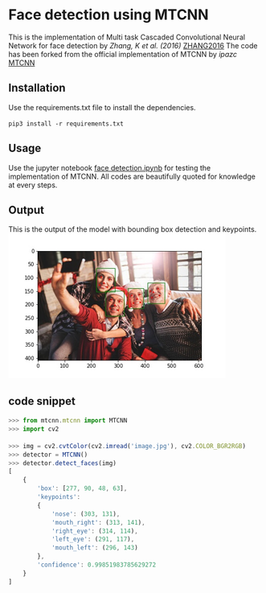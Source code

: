 # Face detection using MTCNN
This is the implementation of Multi task Cascaded Convolutional Neural Network for face detection by *Zhang, K et al. (2016)* [ZHANG2016](https://arxiv.org/pdf/1604.02878)
The code has been forked from the official implementation of MTCNN by *ipazc* [MTCNN](https://github.com/ipazc/mtcnn)

## Installation
Use the requirements.txt file to install the dependencies.

`pip3 install -r requirements.txt`

## Usage
Use the jupyter notebook [face detection.ipynb](https://github.com/Aasish4/Face-detection-using-MTCNN/blob/main/Face%20detection.ipynb) for testing the implementation of MTCNN. All codes are beautifully quoted for knowledge at every steps.

## Output
This is the output of the model with bounding box detection and keypoints.\
![output](https://github.com/Aasish4/Face-detection-using-MTCNN/blob/main/output.jpg)

## code snippet
```javascript
>>> from mtcnn.mtcnn import MTCNN
>>> import cv2

>>> img = cv2.cvtColor(cv2.imread('image.jpg'), cv2.COLOR_BGR2RGB)
>>> detector = MTCNN()
>>> detector.detect_faces(img)
[
    {
        'box': [277, 90, 48, 63],
        'keypoints':
        {
            'nose': (303, 131),
            'mouth_right': (313, 141),
            'right_eye': (314, 114),
            'left_eye': (291, 117),
            'mouth_left': (296, 143)
        },
        'confidence': 0.99851983785629272
    }
]
```
